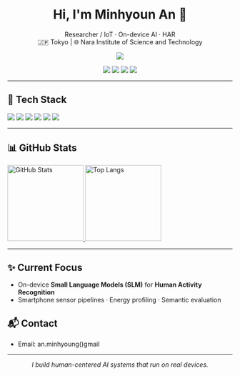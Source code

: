 <!-- 프로필 헤더 -->
<h1 align="center">Hi, I'm Minhyoun An 👋</h1>
<p align="center">
  Researcher / IoT · On-device AI · HAR<br/>
  🇯🇵 Tokyo | 🌐 Nara Institute of Science and Technology 
</p>

<!-- 방문자 수 (hits.seeyoufarm) -->
<p align="center">
  <a href="https://hits.seeyoufarm.com">
    <img src="https://hits.seeyoufarm.com/api/count/incr/badge.svg?url=https://github.com/YOUR_GITHUB_USERNAME&count_bg=%23323232&title_bg=%23555555&icon=github.svg&icon_color=%23FFFFFF&title=hits&edge_flat=false"/>
  </a>
</p>

<!-- 소셜/링크 뱃지 -->
<p align="center">
  <a href="YOUR_BLOG_URL"><img src="https://img.shields.io/badge/Tech%20Blog-181717?style=flat-square&logo=githubsponsors&logoColor=white"/></a>
  <a href="YOUR_LINKEDIN_URL"><img src="https://img.shields.io/badge/LinkedIn-0A66C2?style=flat-square&logo=linkedin&logoColor=white"/></a>
  <a href="YOUR_INSTAGRAM_URL"><img src="https://img.shields.io/badge/Instagram-E4405F?style=flat-square&logo=instagram&logoColor=white"/></a>
  <a href="mailto:YOUR_EMAIL"><img src="https://img.shields.io/badge/Email-505050?style=flat-square&logo=gmail&logoColor=white"/></a>
</p>

---

## 🧰 Tech Stack

<!-- Simple Icons 색상코드와 이름을 바꿔서 추가/삭제 -->
<p>
  <img src="https://img.shields.io/badge/Python-3776AB?style=round-square&logo=python&logoColor=white"/>
  <img src="https://img.shields.io/badge/Android%20Studio-3DDC84?style=round-square&logo=androidstudio&logoColor=white"/>
  <img src="https://img.shields.io/badge/TensorFlow-FF6F00?style=round-square&logo=tensorflow&logoColor=white"/>
  <img src="https://img.shields.io/badge/PyTorch-EE4C2C?style=round-square&logo=pytorch&logoColor=white"/>
  <img src="https://img.shields.io/badge/Docker-2496ED?style=round-square&logo=docker&logoColor=white"/>
  <img src="https://img.shields.io/badge/SQLite-003B57?style=round-square&logo=sqlite&logoColor=white"/>
</p>


---

## 📊 GitHub Stats

<!-- anuraghazra/github-readme-stats -->
<p>
  <a href="https://github.com/amh0727/github-readme-stats">
    <img alt="GitHub Stats" height="170"
      src="https://github-readme-stats.vercel.app/api?username=YOUR_GITHUB_USERNAME&show_icons=true&theme=default&count_private=true" />
  </a>
  <a href="https://github.com/amh0727/github-readme-stats">
    <img alt="Top Langs" height="170"
      src="https://github-readme-stats.vercel.app/api/top-langs/?username=YOUR_GITHUB_USERNAME&layout=compact&langs_count=8" />
  </a>
</p>

---


## ✨ Current Focus

- On-device **Small Language Models (SLM)** for **Human Activity Recognition**
- Smartphone sensor pipelines · Energy profiling · Semantic evaluation

## 📬 Contact

- Email: an.minhyoung()gmail

<!-- 읽기 쉬운 구분선 -->
---

<!-- 푸터 한 줄 자기소개 -->
<p align="center"><i>I build human-centered AI systems that run on real devices.</i></p>
